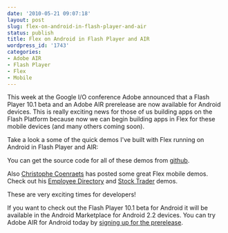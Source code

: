 ```yaml
---
date: '2010-05-21 09:07:18'
layout: post
slug: flex-on-android-in-flash-player-and-air
status: publish
title: Flex on Android in Flash Player and AIR
wordpress_id: '1743'
categories:
- Adobe AIR
- Flash Player
- Flex
- Mobile
---
```


This week at the Google I/O conference Adobe announced that a Flash Player 10.1 beta and an Adobe AIR prerelease are now available for Android devices.  This is really exciting news for those of us building apps on the Flash Platform because now we can begin building apps in Flex for these mobile devices (and many others coming soon).

Take a look a some of the quick demos I've built with Flex running on Android in Flash Player and AIR:

You can get the source code for all of these demos from [github](http://github.com/jamesward).

Also [Christophe Coenraets](http://coenraets.org) has posted some great Flex mobile demos.  Check out his [Employee Directory](http://coenraets.org/blog/2010/05/sample-application-using-flex-and-air-for-android/) and [Stock Trader](http://coenraets.org/blog/2010/05/android-trader-application-with-flex-4-and-air/) demos.

These are very exciting times for developers!

If you want to check out the Flash Player 10.1 beta for Android it will be available in the Android Marketplace for Android 2.2 devices.  You can try Adobe AIR for Android today by [signing up for the prerelease](http://blogs.adobe.com/air/2010/05/air_android_prerelease.html).
